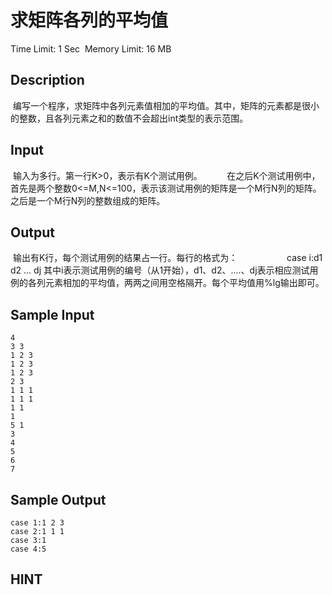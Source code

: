 # 求矩阵各列的平均值
Time Limit: 1 Sec  Memory Limit: 16 MB


## Description
 编写一个程序，求矩阵中各列元素值相加的平均值。其中，矩阵的元素都是很小的整数，且各列元素之和的数值不会超出int类型的表示范围。

## Input
 输入为多行。第一行K>0，表示有K个测试用例。
         在之后K个测试用例中，首先是两个整数0<=M,N<=100，表示该测试用例的矩阵是一个M行N列的矩阵。之后是一个M行N列的整数组成的矩阵。

## Output
 输出有K行，每个测试用例的结果占一行。每行的格式为：
                   case i:d1 d2 ... dj
其中i表示测试用例的编号（从1开始），d1、d2、....、dj表示相应测试用例的各列元素相加的平均值，两两之间用空格隔开。每个平均值用%lg输出即可。

## Sample Input
```
4
3 3
1 2 3
1 2 3
1 2 3
2 3
1 1 1
1 1 1
1 1
1
5 1
3
4
5
6
7

```
## Sample Output
```
case 1:1 2 3
case 2:1 1 1
case 3:1
case 4:5

```

## HINT
